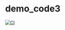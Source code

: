 # demo_code3

[![CI](https://github.com/demo-org230819/demo_code3/actions/workflows/blank.yml/badge.svg)](https://github.com/demo-org230819/demo_code3/actions/workflows/blank.yml)
